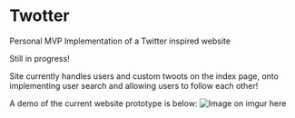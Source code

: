 # Twotter
Personal MVP Implementation of a Twitter inspired website

Still in progress!

Site currently handles users and custom twoots on the index page, onto implementing user search and allowing users to follow each other! 

A demo of the current website prototype is below:
![Image on imgur here](http://i.imgur.com/NvgOObg.jpg)
